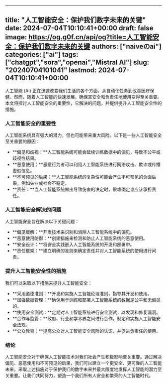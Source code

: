 
---
title: "人工智能安全：保护我们数字未来的关键"
date: 2024-07-04T10:10:41+00:00
draft: false
image: https://og.g0f.cn/api/og?title=人工智能安全：保护我们数字未来的关键
authors: ["naiveのai"]
categories: ["ai"]
tags: ["chatgpt","sora","openai","Mistral AI"]
slug: "20240704101041"
lastmod: 2024-07-04T10:10:41+00:00
---
人工智能 (AI) 正在迅速改变我们生活的各个方面，从自动化任务到改善医疗保健。然而，随着人工智能的快速发展，确保其安全和负责任地使用变得至关重要。本文将探讨人工智能安全的重要性，它解决的问题，并提供提升人工智能安全性的措施。

### 人工智能安全的重要性

人工智能系统具有强大的潜力，但也可能带来重大风险。以下是一些人工智能安全至关重要的原因：

* **偏见和歧视：**人工智能系统可能会延续训练数据中的偏见，导致不公平或歧视性结果。
* **恶意使用：**恶意行为者可以利用人工智能系统进行网络攻击、欺诈或传播虚假信息。
* **不可预见的后果：**人工智能系统的复杂性可能会产生不可预见的负面后果，例如失业或社会不稳定。
* **责任：**当人工智能系统做出导致伤害的决定时，很难确定谁应该承担责任。

### 人工智能安全解决的问题

人工智能安全旨在解决以下关键问题：

* **偏见缓解：**开发技术来识别和消除人工智能系统中的偏见。
* **恶意使用防御：**创建措施来检测和防止人工智能系统的恶意使用。
* **安全设计：**将安全实践嵌入人工智能系统的开发和部署中。
* **责任框架：**建立明确的准则来确定责任并对人工智能系统的使用进行问责。

### 提升人工智能安全性的措施

我们可以采取以下措施来提升人工智能安全：

* **采用道德准则：**开发和实施人工智能伦理准则，指导其开发和使用。
* **加强数据管理：**确保用于训练和部署人工智能系统的数据是公平和无偏见的。
* **使用安全测试：**定期对人工智能系统进行安全测试，以发现和修复漏洞。
* **合作与监管：**政府、行业和学术界之间进行合作，制定和实施人工智能安全法规。
* **公众教育：**提高公众对人工智能安全风险的认识，并促进负责任的使用。

### 结论

人工智能安全对于确保人工智能技术对我们社会产生积极影响至关重要。通过解决偏见、恶意使用和不可预见的后果，我们可以建立一个更安全、更可靠的人工智能未来。采取上述措施对于保护我们的数字未来并最大限度地发挥人工智能的潜力至关重要。让我们共同努力，塑造一个我们所有人安全和繁荣的人工智能时代。